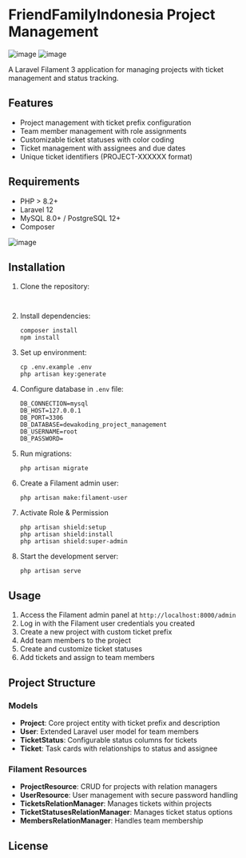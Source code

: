 # FriendFamilyIndonesia Project Management

![image](https://raw.githubusercontent.com/SeptiawanAjiP/dewakoding-project-management/refs/heads/main/image-1.jpeg)
![image](https://raw.githubusercontent.com/SeptiawanAjiP/dewakoding-project-management/refs/heads/main/image-4.jpeg)

A Laravel Filament 3 application for managing projects with ticket management and status tracking.

## Features

- Project management with ticket prefix configuration
- Team member management with role assignments
- Customizable ticket statuses with color coding
- Ticket management with assignees and due dates
- Unique ticket identifiers (PROJECT-XXXXXX format)

## Requirements

- PHP > 8.2+
- Laravel 12
- MySQL 8.0+ / PostgreSQL 12+
- Composer

![image](https://raw.githubusercontent.com/SeptiawanAjiP/dewakoding-project-management/refs/heads/main/image-2.jpeg)

## Installation

1. Clone the repository:
   ```
  

2. Install dependencies:
   ```
   composer install
   npm install
   ```

3. Set up environment:
   ```
   cp .env.example .env
   php artisan key:generate
   ```

4. Configure database in `.env` file:
   ```
   DB_CONNECTION=mysql
   DB_HOST=127.0.0.1
   DB_PORT=3306
   DB_DATABASE=dewakoding_project_management
   DB_USERNAME=root
   DB_PASSWORD=
   ```

5. Run migrations:
   ```
   php artisan migrate
   ```

6. Create a Filament admin user:
   ```
   php artisan make:filament-user
   ```
7. Activate Role & Permission
   ```
   php artisan shield:setup
   php artisan shield:install
   php artisan shield:super-admin
   ```

8. Start the development server:
   ```
   php artisan serve
   ```

## Usage

1. Access the Filament admin panel at `http://localhost:8000/admin`
2. Log in with the Filament user credentials you created
3. Create a new project with custom ticket prefix
4. Add team members to the project
5. Create and customize ticket statuses
6. Add tickets and assign to team members

## Project Structure

### Models
- **Project**: Core project entity with ticket prefix and description
- **User**: Extended Laravel user model for team members
- **TicketStatus**: Configurable status columns for tickets
- **Ticket**: Task cards with relationships to status and assignee

### Filament Resources
- **ProjectResource**: CRUD for projects with relation managers
- **UserResource**: User management with secure password handling
- **TicketsRelationManager**: Manages tickets within projects
- **TicketStatusesRelationManager**: Manages ticket status options
- **MembersRelationManager**: Handles team membership

## License

